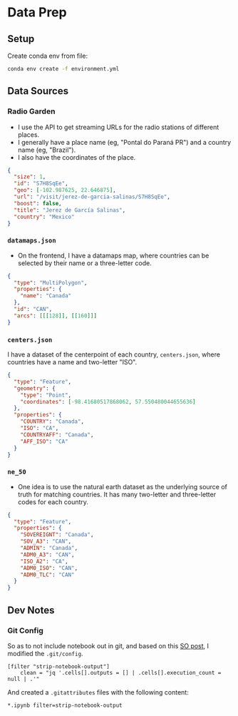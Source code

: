 # Data Prep

## Setup

Create conda env from file:

```bash
conda env create -f environment.yml
```

## Data Sources

### Radio Garden

- I use the API to get streaming URLs for the radio stations of different places.
- I generally have a place name (eg, "Pontal do Paraná PR") and a country name (eg, "Brazil").
- I also have the coordinates of the place.

```json
{
  "size": 1,
  "id": "S7H8SqEe",
  "geo": [-102.987625, 22.646875],
  "url": "/visit/jerez-de-garcia-salinas/S7H8SqEe",
  "boost": false,
  "title": "Jerez de García Salinas",
  "country": "Mexico"
}
```

### `datamaps.json`

- On the frontend, I have a datamaps map, where countries can be selected by their name or a three-letter code.

```json
{
  "type": "MultiPolygon",
  "properties": {
    "name": "Canada"
  },
  "id": "CAN",
  "arcs": [[[128]], [[160]]]
}
```

### `centers.json`

I have a dataset of the centerpoint of each country, `centers.json`, where countries have a name and two-letter "ISO".

```json
{
  "type": "Feature",
  "geometry": {
    "type": "Point",
    "coordinates": [-98.41680517868062, 57.550480044655636]
  },
  "properties": {
    "COUNTRY": "Canada",
    "ISO": "CA",
    "COUNTRYAFF": "Canada",
    "AFF_ISO": "CA"
  }
}
```

### `ne_50`

- One idea is to use the natural earth dataset as the underlying source of truth for matching countries. It has many two-letter and three-letter codes for each country.

```json
{
  "type": "Feature",
  "properties": {
    "SOVEREIGNT": "Canada",
    "SOV_A3": "CAN",
    "ADMIN": "Canada",
    "ADM0_A3": "CAN",
    "ISO_A2": "CA",
    "ADM0_ISO": "CAN",
    "ADM0_TLC": "CAN"
  }
}
```

## Dev Notes

### Git Config

So as to not include notebook out in git, and based on this [SO post](https://stackoverflow.com/a/58004619/7576819), I modified the `.git/config`.

```properties
[filter "strip-notebook-output"]
    clean = "jq '.cells[].outputs = [] | .cells[].execution_count = null | .'"
```

And created a `.gitattributes` files with the following content:

```properties
*.ipynb filter=strip-notebook-output
```
